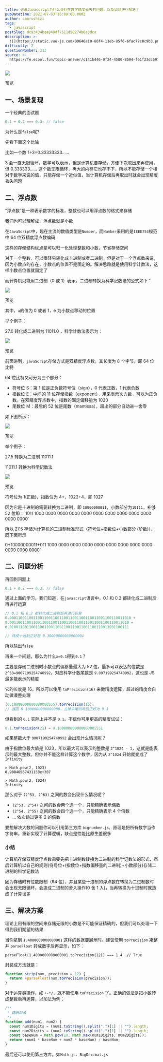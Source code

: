 ```yaml
---
title: 说说Javascript为什么会存在数字精度丢失的问题，以及如何进行解决？
pubDatetime: 2021-07-03T16:00:00.000Z
author: caorushizi
tags:
  - javascript
postSlug: dc93434bee048df7511d50274b6a3dca
description: >-
  ![](https://static.vue-js.com/09646a10-86f4-11eb-85f6-6fac77c0c9b3.png)预览一、场景复现------一个经典的面试题```js0.
difficulty: 2
questionNumber: 313
source: >-
  https://fe.ecool.fun/topic-answer/c141b446-0f24-4580-8594-f61f23dc5979?orderBy=updateTime&order=desc&tagId=10
---
```


![](https://static.vue-js.com/09646a10-86f4-11eb-85f6-6fac77c0c9b3.png)

预览

## 一、场景复现

一个经典的面试题

```js
0.1 + 0.2 === 0.3; // false
```

为什么是`false`呢?

先看下面这个比喻

比如一个数 1÷3=0.33333333......

3 会一直无限循环，数学可以表示，但是计算机要存储，方便下次取出来再使用，但 0.333333...... 这个数无限循环，再大的内存它也存不下，所以不能存储一个相对于数学来说的值，只能存储一个近似值，当计算机存储后再取出时就会出现精度丢失问题

## 二、浮点数

“浮点数”是一种表示数字的标准，整数也可以用浮点数的格式来存储

我们也可以理解成，浮点数就是小数

在`JavaScript`中，现在主流的数值类型是`Number`，而`Number`采用的是`IEEE754`规范中 64 位双精度浮点数编码

这样的存储结构优点是可以归一化处理整数和小数，节省存储空间

对于一个整数，可以很轻易转化成十进制或者二进制。但是对于一个浮点数来说，因为小数点的存在，小数点的位置不是固定的。解决思路就是使用科学计数法，这样小数点位置就固定了

而计算机只能用二进制（0 或 1）表示，二进制转换为科学记数法的公式如下：

![](https://static.vue-js.com/1b4b1620-86f4-11eb-ab90-d9ae814b240d.png)

预览

其中，`a`的值为 0 或者 1，e 为小数点移动的位置

举个例子：

27.0 转化成二进制为 11011.0 ，科学计数法表示为：

![](https://static.vue-js.com/37007090-86f4-11eb-ab90-d9ae814b240d.png)

预览

前面讲到，`javaScript`存储方式是双精度浮点数，其长度为 8 个字节，即 64 位比特

64 位比特又可分为三个部分：

- 符号位 S：第 1 位是正负数符号位（sign），0 代表正数，1 代表负数
- 指数位 E：中间的 11 位存储指数（exponent），用来表示次方数，可以为正负数。在双精度浮点数中，指数的固定偏移量为 1023
- 尾数位 M：最后的 52 位是尾数（mantissa），超出的部分自动进一舍零

如下图所示：

![](https://static.vue-js.com/430d0100-86f4-11eb-85f6-6fac77c0c9b3.png)

预览

举个例子：

27.5 转换为二进制 11011.1

11011.1 转换为科学记数法

![](https://www.zhihu.com/equation?tex=1.10111%2A2%5E4)

预览

符号位为 1(正数)，指数位为 4+，1023+4，即 1027

因为它是十进制的需要转换为二进制，即 `10000000011`，小数部分为`10111`，补够 52 位即： 1011 1000 0000 0000 0000 0000 0000 0000 0000 0000 0000 0000 0000\`

所以 27.5 存储为计算机的二进制标准形式（符号位+指数位+小数部分 (阶数)），既下面所示

0+10000000011+011 1000 0000 0000 0000 0000 0000 0000 0000 0000 0000 0000 0000\`

## 二、问题分析

再回到问题上

```js
0.1 + 0.2 === 0.3; // false
```

通过上面的学习，我们知道，在`javascript`语言中，0.1 和 0.2 都转化成二进制后再进行运算

```js
// 0.1 和 0.2 都转化成二进制后再进行运算
0.00011001100110011001100110011001100110011001100110011010 +
0.0011001100110011001100110011001100110011001100110011010 =
0.0100110011001100110011001100110011001100110011001100111

// 转成十进制正好是 0.30000000000000004
```

所以输出`false`

再来一个问题，那么为什么`x=0.1`得到`0.1`？

主要是存储二进制时小数点的偏移量最大为 52 位，最多可以表达的位数是`2^53=9007199254740992`，对应科学计数尾数是 `9.007199254740992`，这也是 JS 最多能表示的精度

它的长度是 16，所以可以使用 `toPrecision(16)` 来做精度运算，超过的精度会自动做凑整处理

```js
(0.10000000000000000555).toPrecision(16);
// 返回 0.1000000000000000，去掉末尾的零后正好为 0.1
```

但看到的 `0.1` 实际上并不是 `0.1`。不信你可用更高的精度试试：

```js
0.1.toPrecision(21) = 0.100000000000000005551
```

如果整数大于 `9007199254740992` 会出现什么情况呢？

由于指数位最大值是 1023，所以最大可以表示的整数是 `2^1024 - 1`，这就是能表示的最大整数。但你并不能这样计算这个数字，因为从 `2^1024` 开始就变成了 `Infinity`

    > Math.pow(2, 1023)
    8.98846567431158e+307

    > Math.pow(2, 1024)
    Infinity

那么对于 `(2^53, 2^63)` 之间的数会出现什么情况呢？

- `(2^53, 2^54)` 之间的数会两个选一个，只能精确表示偶数
- `(2^54, 2^55)` 之间的数会四个选一个，只能精确表示 4 个倍数
- ... 依次跳过更多 2 的倍数

要想解决大数的问题你可以引用第三方库 `bignumber.js`，原理是把所有数字当作字符串，重新实现了计算逻辑，缺点是性能比原生差很多

### 小结

计算机存储双精度浮点数需要先把十进制数转换为二进制的科学记数法的形式，然后计算机以自己的规则{符号位+(指数位+指数偏移量的二进制)+小数部分}存储二进制的科学记数法

因为存储时有位数限制（64 位），并且某些十进制的浮点数在转换为二进制数时会出现无限循环，会造成二进制的舍入操作(0 舍 1 入)，当再转换为十进制时就造成了计算误差

## 三、解决方案

理论上用有限的空间来存储无限的小数是不可能保证精确的，但我们可以处理一下得到我们期望的结果

当你拿到 `1.4000000000000001` 这样的数据要展示时，建议使用 `toPrecision` 凑整并 `parseFloat` 转成数字后再显示，如下：

    parseFloat(1.4000000000000001.toPrecision(12)) === 1.4  // True

封装成方法就是：

```js
function strip(num, precision = 12) {
  return +parseFloat(num.toPrecision(precision));
}
```

对于运算类操作，如 `+-*/`，就不能使用 `toPrecision` 了。正确的做法是把小数转成整数后再运算。以加法为例：

```js
/**
 * 精确加法
 */
function add(num1, num2) {
  const num1Digits = (num1.toString().split(".")[1] || "").length;
  const num2Digits = (num2.toString().split(".")[1] || "").length;
  const baseNum = Math.pow(10, Math.max(num1Digits, num2Digits));
  return (num1 * baseNum + num2 * baseNum) / baseNum;
}
```

最后还可以使用第三方库，如`Math.js`、`BigDecimal.js`
